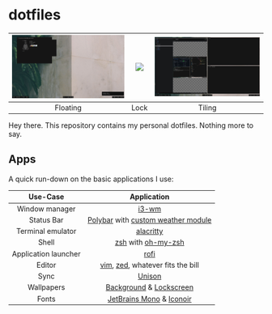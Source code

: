 # dotfiles

| ![](other/floating.png) | ![](other/lock.png) | ![](other/tiling.png) |
| :---------------------: | :-----------------: | :-------------------: |
|        Floating         |        Lock         |        Tiling         |

Hey there. This repository contains my personal dotfiles. Nothing more to say.

## Apps

A quick run-down on the basic applications I use:


| Use-Case | Application |
| :---: | :---: |
| Window manager| [i3-wm](https://i3wm.org/) |
| Status Bar | [Polybar](https://github.com/polybar/polybar) with [custom weather module](https://github.com/confusedSerge/polybar-weather) |
| Terminal emulator| [alacritty](https://github.com/alacritty/alacritty)|
| Shell | [zsh](https://www.zsh.org/) with [oh-my-zsh](https://ohmyz.sh/) |
| Application launcher | [rofi](https://github.com/davatorium/rofi) |
| Editor | [vim](https://www.vim.org/), [zed](https://zed.dev/), whatever fits the bill |
| Sync | [Unison](https://github.com/bcpierce00/unison) |
| Wallpapers | [Background](https://unsplash.com/photos/RONnMobq0_Y) & [Lockscreen](https://unsplash.com/photos/CBh4D3l0EwM) |
| Fonts | [JetBrains Mono](https://www.jetbrains.com/lp/mono/) & [Iconoir](https://github.com/iconoir-icons/iconoir) |
